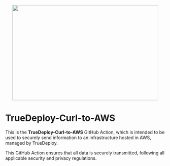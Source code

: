 <p align="center">
  <img width="460" height="300" src="https://user-images.githubusercontent.com/44439128/217040157-abdab948-1064-4e4c-a889-98aa658b29b6.png">
</p>

# TrueDeploy-Curl-to-AWS

This is the **TrueDeploy-Curl-to-AWS** GitHub Action, which is intended to be used to securely send information to an infrastructure hosted in AWS, managed by TrueDeploy. 

This GitHub Action ensures that all data is securely transmitted, following all applicable security and privacy regulations.
